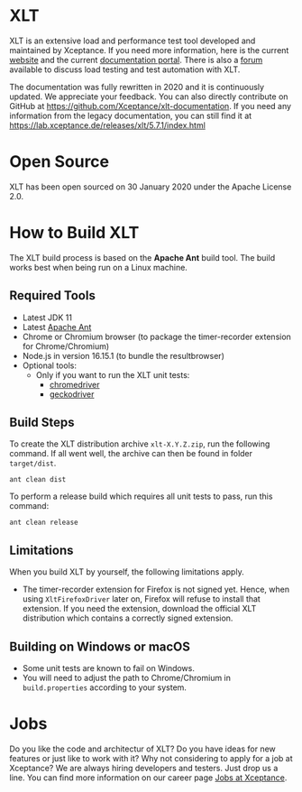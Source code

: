 # XLT
XLT is an extensive load and performance test tool developed and maintained by Xceptance. If you need more information, here is the current [website](https://www.xceptance.com/xlt/) and the current [documentation portal](https://xltdoc.xceptance.com/). There is also a [forum](https://ask.xceptance.de/) available to discuss load testing and test automation with XLT.

The documentation was fully rewritten in 2020 and it is continuously updated. We appreciate your feedback. You can also directly contribute on GitHub at https://github.com/Xceptance/xlt-documentation. If you need any information from the legacy documentation, you can still find it at https://lab.xceptance.de/releases/xlt/5.7.1/index.html

# Open Source
XLT has been open sourced on 30 January 2020 under the Apache License 2.0.

# How to Build XLT

The XLT build process is based on the **Apache Ant** build tool. The build works best when being run on a Linux machine.

## Required Tools

* Latest JDK 11
* Latest [Apache Ant](https://ant.apache.org/)
* Chrome or Chromium browser (to package the timer-recorder extension for Chrome/Chromium)
* Node.js in version 16.15.1 (to bundle the resultbrowser)
* Optional tools:
    * Only if you want to run the XLT unit tests:
        * [chromedriver](https://chromedriver.chromium.org/)
        * [geckodriver](https://github.com/mozilla/geckodriver)

## Build Steps

To create the XLT distribution archive `xlt-X.Y.Z.zip`, run the following command. If all went well, the archive can then be found in folder `target/dist`.

```
ant clean dist
```

To perform a release build which requires all unit tests to pass, run this command:

```
ant clean release 
```

## Limitations

When you build XLT by yourself, the following limitations apply.

* The timer-recorder extension for Firefox is not signed yet. Hence, when using `XltFirefoxDriver` later on, Firefox will refuse to install that extension. If you need the extension, download the official XLT distribution which contains a correctly signed extension.

## Building on Windows or macOS

* Some unit tests are known to fail on Windows.
* You will need to adjust the path to Chrome/Chromium in `build.properties` according to your system.

# Jobs
Do you like the code and architectur of XLT? Do you have ideas for new features or just like to work with it? Why not considering to apply for a job at Xceptance? We are always hiring developers and testers. Just drop us a line. You can find more information on our career page [Jobs at Xceptance](https://www.xceptance.com/en/careers/).
